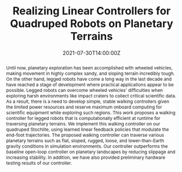 ---
title: 'Realizing Linear Controllers for Quadruped Robots on Planetary Terrains'

event: 6th Cyber-Physical Systems Symposium (CyPhySS)
event_url: https://cps.iisc.ac.in/cyphyss2022/

show_date: false

location: Bangalore
# address:
#   street: 450 Serra Mall
#   city: Stanford
#   region: CA
#   postcode: '94305'
#   country: United States

summary: '[6th Cyber-Physical Systems Symposium (CyPhySS), IISc Bangalore](https://cps.iisc.ac.in/cyphyss2022/)'

abstract: "Until now, planetary exploration has been accomplished with wheeled vehicles, making movement in highly complex sandy, and sloping terrain incredibly tough. On the other hand, legged robots have come a long way in the last decade and have reached a stage of development where practical applications appear to be possible. Legged robots can overcome wheeled vehicles' difficulties when exploring harsh environments like impact craters to collect critical scientific data. As a result, there is a need to develop simple, stable walking controllers given the limited power resources and reserve maximum onboard computing for scientific equipment while exploring such regions. This work proposes a walking controller for legged robots that is computationally efficient at runtime for traversing planetary terrains. We implement this walking controller on our quadruped Stochlite, using learned linear feedback policies that modulate the end-foot trajectories. The proposed walking controller can traverse various planetary terrains such as flat, sloped, rugged, loose, and lower-than-Earth gravity conditions in simulation environments. Our controller outperforms the baseline open-loop controller on planetary landscapes by reducing slippage and increasing stability. In addition, we have also provided preliminary hardware testing results of our controller."

# Talk start and end times.
#   End time can optionally be hidden by prefixing the line with `#`.
date: '2021-07-30T14:00:00Z'
# date_end: '2030-06-01T15:00:00Z'
# all_day: false

# Schedule page publish date (NOT talk date).
# publishDate: '2017-01-01T00:00:00Z'

authors: []
tags: []

# Is this a featured talk? (true/false)
featured: false

# image:
#   caption: 'Image credit: [**Unsplash**](https://unsplash.com/photos/bzdhc5b3Bxs)'
#   focal_point: Right

# links:
#   - icon: twitter
#     icon_pack: fab
#     name: Follow
#     url: https://twitter.com/georgecushen
url_code: ''
url_pdf: ''
url_slides: 'https://docs.google.com/presentation/d/e/2PACX-1vR16gyo716RQftGTnVZ0dBDNDDnB5kI1AsxIjefPoVdTtiVpCset_ZCIpI0QeibJI5xqv_o0EzYcbeT/pub?start=false&loop=true&delayms=3000'
url_video: ''

# Markdown Slides (optional).
#   Associate this talk with Markdown slides.
#   Simply enter your slide deck's filename without extension.
#   E.g. `slides = "example-slides"` references `content/slides/example-slides.md`.
#   Otherwise, set `slides = ""`.
# slides: example

# Projects (optional).
#   Associate this post with one or more of your projects.
#   Simply enter your project's folder or file name without extension.
#   E.g. `projects = ["internal-project"]` references `content/project/deep-learning/index.md`.
#   Otherwise, set `projects = []`.
# projects:
#   - example
---